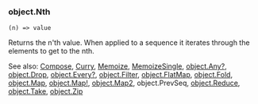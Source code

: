 ### object.Nth

``` suneido
(n) => value
```

Returns the n'th value. When applied to a sequence it iterates through the elements to get to the nth.


See also:
[Compose](<../Compose.md>),
[Curry](<../Curry.md>),
[Memoize](<../Memoize.md>),
[MemoizeSingle](<../MemoizeSingle.md>),
[object.Any?](<object.Any?.md>),
[object.Drop](<object.Drop.md>),
[object.Every?](<object.Every?.md>),
[object.Filter](<object.Filter.md>),
[object.FlatMap](<object.FlatMap.md>),
[object.Fold](<object.Fold.md>),
[object.Map](<object.Map.md>),
[object.Map!](<object.Map!.md>),
[object.Map2](<object.Map2.md>),
object.PrevSeq,
[object.Reduce](<object.Reduce.md>),
[object.Take](<object.Take.md>),
[object.Zip](<object.Zip.md>)
